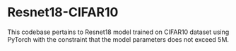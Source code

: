 # Resnet18-CIFAR10
This codebase pertains to Resnet18 model trained on CIFAR10 dataset using PyTorch with the constraint that the model parameters does not exceed 5M.
